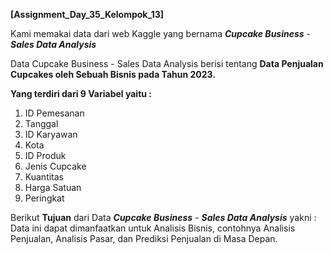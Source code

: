 **[Assignment_Day_35_Kelompok_13]**

Kami memakai data dari web Kaggle yang bernama ***Cupcake Business*** - ***Sales Data Analysis***

Data Cupcake Business - Sales Data Analysis berisi tentang **Data Penjualan Cupcakes oleh Sebuah Bisnis pada Tahun 2023.**

**Yang terdiri dari 9 Variabel yaitu :**
1. ID Pemesanan
2. Tanggal
3. ID Karyawan
4. Kota
5. ID Produk
6. Jenis Cupcake
7. Kuantitas
8. Harga Satuan
9. Peringkat

Berikut **Tujuan** dari Data ***Cupcake Business*** - ***Sales Data Analysis*** yakni :
Data ini dapat dimanfaatkan untuk Analisis Bisnis, contohnya Analisis Penjualan, Analisis Pasar, dan Prediksi Penjualan di Masa Depan.
